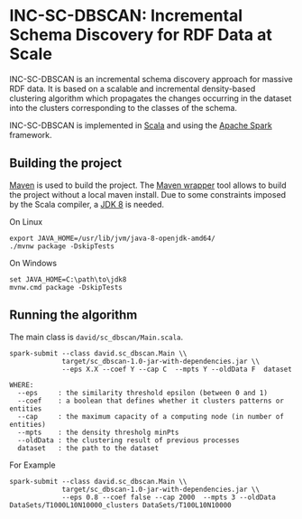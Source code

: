 # INC-SC-DBSCAN: Incremental Schema Discovery for RDF Data at Scale
INC-SC-DBSCAN is an incremental schema discovery approach for massive RDF data. It is based on a scalable and incremental density-based clustering algorithm which propagates the changes occurring in the dataset into the clusters corresponding to the classes of the schema.

INC-SC-DBSCAN is implemented in [Scala](https://www.scala-lang.org/) and using the [Apache Spark](https://spark.apache.org/) framework.

## Building the project
[Maven](https://maven.apache.org/) is used to build the project.
The [Maven wrapper](https://github.com/takari/maven-wrapper) tool allows to build the project without a local maven install.
Due to some constraints imposed by the Scala compiler, a [JDK 8](https://adoptopenjdk.net/) is needed.

On Linux
```
export JAVA_HOME=/usr/lib/jvm/java-8-openjdk-amd64/
./mvnw package -DskipTests
```

On Windows
```
set JAVA_HOME=C:\path\to\jdk8
mvnw.cmd package -DskipTests
```

## Running the algorithm
The main class is `david/sc_dbscan/Main.scala`.

```
spark-submit --class david.sc_dbscan.Main \\
             target/sc_dbscan-1.0-jar-with-dependencies.jar \\
             --eps X.X --coef Y --cap C  --mpts Y --oldData F  dataset

WHERE:
  --eps 	: the similarity threshold epsilon (between 0 and 1)
  --coef 	: a boolean that defines whether it clusters patterns or entities
  --cap 	: the maximum capacity of a computing node (in number of entities)
  --mpts 	: the density thresholg minPts
  --oldData : the clustering result of previous processes
  dataset   : the path to the dataset
```

For Example
```
spark-submit --class david.sc_dbscan.Main \\
             target/sc_dbscan-1.0-jar-with-dependencies.jar \\
             --eps 0.8 --coef false --cap 2000  --mpts 3 --oldData DataSets/T1000L10N10000_clusters DataSets/T100L10N10000

